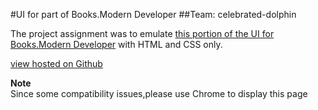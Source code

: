#UI for part of Books.Modern Developer
##Team: celebrated-dolphin

The project assignment was to emulate [this portion of the UI for Books.Modern Developer](https://study.moderndeveloper.com/wp-content/uploads/2016/08/books.MD_.png) with HTML and CSS only.


[view hosted on Github](https://maoyubin.github.io/book.modern-developer-ui/)  

**Note**  
Since some compatibility issues,please use Chrome to display this page
